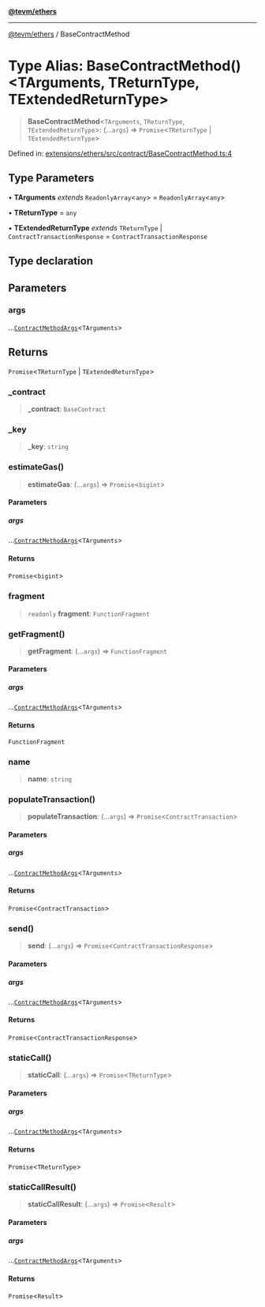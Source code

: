 [**@tevm/ethers**](../README.md)

***

[@tevm/ethers](../globals.md) / BaseContractMethod

# Type Alias: BaseContractMethod()\<TArguments, TReturnType, TExtendedReturnType\>

> **BaseContractMethod**\<`TArguments`, `TReturnType`, `TExtendedReturnType`\>: (...`args`) => `Promise`\<`TReturnType` \| `TExtendedReturnType`\>

Defined in: [extensions/ethers/src/contract/BaseContractMethod.ts:4](https://github.com/evmts/tevm-monorepo/blob/main/extensions/ethers/src/contract/BaseContractMethod.ts#L4)

## Type Parameters

• **TArguments** *extends* `ReadonlyArray`\<`any`\> = `ReadonlyArray`\<`any`\>

• **TReturnType** = `any`

• **TExtendedReturnType** *extends* `TReturnType` \| `ContractTransactionResponse` = `ContractTransactionResponse`

## Type declaration

## Parameters

### args

...[`ContractMethodArgs`](ContractMethodArgs.md)\<`TArguments`\>

## Returns

`Promise`\<`TReturnType` \| `TExtendedReturnType`\>

### \_contract

> **\_contract**: `BaseContract`

### \_key

> **\_key**: `string`

### estimateGas()

> **estimateGas**: (...`args`) => `Promise`\<`bigint`\>

#### Parameters

##### args

...[`ContractMethodArgs`](ContractMethodArgs.md)\<`TArguments`\>

#### Returns

`Promise`\<`bigint`\>

### fragment

> `readonly` **fragment**: `FunctionFragment`

### getFragment()

> **getFragment**: (...`args`) => `FunctionFragment`

#### Parameters

##### args

...[`ContractMethodArgs`](ContractMethodArgs.md)\<`TArguments`\>

#### Returns

`FunctionFragment`

### name

> **name**: `string`

### populateTransaction()

> **populateTransaction**: (...`args`) => `Promise`\<`ContractTransaction`\>

#### Parameters

##### args

...[`ContractMethodArgs`](ContractMethodArgs.md)\<`TArguments`\>

#### Returns

`Promise`\<`ContractTransaction`\>

### send()

> **send**: (...`args`) => `Promise`\<`ContractTransactionResponse`\>

#### Parameters

##### args

...[`ContractMethodArgs`](ContractMethodArgs.md)\<`TArguments`\>

#### Returns

`Promise`\<`ContractTransactionResponse`\>

### staticCall()

> **staticCall**: (...`args`) => `Promise`\<`TReturnType`\>

#### Parameters

##### args

...[`ContractMethodArgs`](ContractMethodArgs.md)\<`TArguments`\>

#### Returns

`Promise`\<`TReturnType`\>

### staticCallResult()

> **staticCallResult**: (...`args`) => `Promise`\<`Result`\>

#### Parameters

##### args

...[`ContractMethodArgs`](ContractMethodArgs.md)\<`TArguments`\>

#### Returns

`Promise`\<`Result`\>
